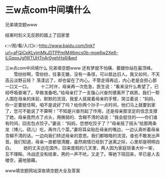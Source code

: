 # 三w点com中间填什么
兄弟填空题www

结束时刻义无反顾的踏上了回家里

👉/观/看/入/口👉http://www.baidu.com/link?url=aFQjCpKLyjmMkJDTPPmIM46mcs0b-moe8w2Xe6-iLGqpxJgfWTUHTnAr0yehHs6i&wd

三w点com中间填什么
兄弟填空题www
	还有梦就不怕痛、要跟你站在最顶峰。
　　雪纷纷啊，雪纷纷，往事无辙，没有一条径，可以抵达旧人。我又如何，不天高云淡野云轻？
荡漾远了，却也留在了内心。不管走得再远，内心老是会担心那一口又一口。
　　十二时许，母亲再一次危急，医生说：“看来没什么希望了，已经呼吸衰竭了。早做准备吧。”给母亲打了一支强心兴奋剂便离开了病房。我们一帮人围在母亲的床前，默默的流泪，我爱人摇晃着母亲的手臂，哭泣着说：“妈妈，你一定要挺住啊，咱不是说好了吗？给你两个孙子一点时间，他们马上就要到家了，您可不能说了不算啊！”不知是兴奋剂起了作用，还是母亲那坚定的信念支撑了她，母亲竟然点了点头，用微弱的、含糊不清的话说：“我会挺住的——你们谁有时间，回去包点饺子。”妻说：“妈妈，您想吃饺子了？”母亲摇了摇头“给那两条龙（博儿、硕儿）吃，再作几个菜。”妻将耳朵贴在母亲的嘴边，一边认真听着母亲含糊不清的话，一边向我们转述母亲的意思。我们都暗暗的流泪，谁也不敢发出声音。我们知道，母亲一直都很清醒，虽然病情已经到了迷离之际，心里却是明明白白。
　　她的丈夫远在国外，回来度假的几天里，两人因为家庭琐事大吵一架，互不理睬。冷战还没有结束，男的一声不吭，又走了。等她下班回来，早已是人去楼空，遍地狼藉。

www填空题网站深夜填空题大全及答案
